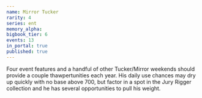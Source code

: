 ```yaml
---
name: Mirror Tucker
rarity: 4
series: ent
memory_alpha:
bigbook_tier: 6
events: 13
in_portal: true
published: true
---
```


Four event features and a handful of other Tucker/Mirror weekends should provide a couple thawpertunities each year. His daily use chances may dry up quickly with no base above 700, but factor in a spot in the Jury Rigger collection and he has several opportunities to pull his weight.
